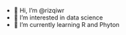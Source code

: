 - 👋 Hi, I’m @rizqiwr
- 👀 I’m interested in data science
- 🌱 I’m currently learning R and Phyton

<!---
rizqiwr/rizqiwr is a ✨ special ✨ repository because its `README.md` (this file) appears on your GitHub profile.
You can click the Preview link to take a look at your changes.
--->
